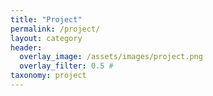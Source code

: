 ```yaml
---
title: "Project"
permalink: /project/
layout: category
header:
  overlay_image: /assets/images/project.png
  overlay_filter: 0.5 # 
taxonomy: project
---
```



